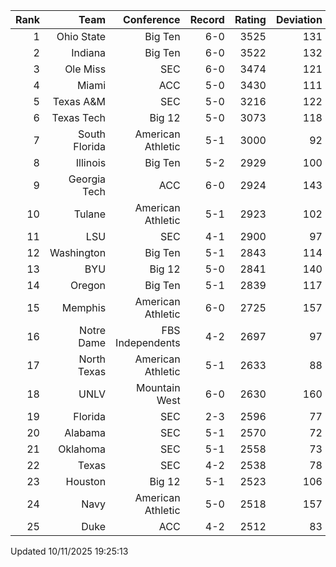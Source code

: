| Rank  | Team                 | Conference           | Record   | Rating | Deviation |
| ---:  | ---:                 | ---:                 | ---:     | ---:   | ---:      |
| 1     | Ohio State           | Big Ten              | 6-0      | 3525   | 131       |
| 2     | Indiana              | Big Ten              | 6-0      | 3522   | 132       |
| 3     | Ole Miss             | SEC                  | 6-0      | 3474   | 121       |
| 4     | Miami                | ACC                  | 5-0      | 3430   | 111       |
| 5     | Texas A&M            | SEC                  | 5-0      | 3216   | 122       |
| 6     | Texas Tech           | Big 12               | 5-0      | 3073   | 118       |
| 7     | South Florida        | American Athletic    | 5-1      | 3000   | 92        |
| 8     | Illinois             | Big Ten              | 5-2      | 2929   | 100       |
| 9     | Georgia Tech         | ACC                  | 6-0      | 2924   | 143       |
| 10    | Tulane               | American Athletic    | 5-1      | 2923   | 102       |
| 11    | LSU                  | SEC                  | 4-1      | 2900   | 97        |
| 12    | Washington           | Big Ten              | 5-1      | 2843   | 114       |
| 13    | BYU                  | Big 12               | 5-0      | 2841   | 140       |
| 14    | Oregon               | Big Ten              | 5-1      | 2839   | 117       |
| 15    | Memphis              | American Athletic    | 6-0      | 2725   | 157       |
| 16    | Notre Dame           | FBS Independents     | 4-2      | 2697   | 97        |
| 17    | North Texas          | American Athletic    | 5-1      | 2633   | 88        |
| 18    | UNLV                 | Mountain West        | 6-0      | 2630   | 160       |
| 19    | Florida              | SEC                  | 2-3      | 2596   | 77        |
| 20    | Alabama              | SEC                  | 5-1      | 2570   | 72        |
| 21    | Oklahoma             | SEC                  | 5-1      | 2558   | 73        |
| 22    | Texas                | SEC                  | 4-2      | 2538   | 78        |
| 23    | Houston              | Big 12               | 5-1      | 2523   | 106       |
| 24    | Navy                 | American Athletic    | 5-0      | 2518   | 157       |
| 25    | Duke                 | ACC                  | 4-2      | 2512   | 83        |

Updated 10/11/2025 19:25:13
